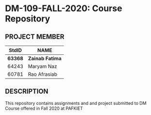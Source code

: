# DM-109-FALL-2020: Course Repository ##
## PROJECT MEMBER ##
 StdID   |  NAME 
----------------  | ----------------
**63368**  | **Zainab Fatima**
64243  | Maryam Naz
60781 | Rao Afrasiab

## DESCRIPTION ##
This repository contains assignments and and project submitted to DM Course offered in Fall 2020 at PAFKIET


